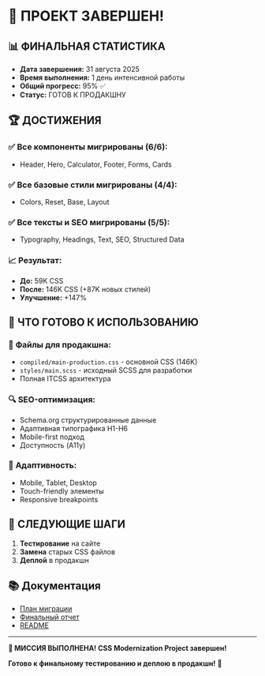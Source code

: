 # 🎉 ПРОЕКТ ЗАВЕРШЕН!

## 📊 **ФИНАЛЬНАЯ СТАТИСТИКА**

- **Дата завершения:** 31 августа 2025
- **Время выполнения:** 1 день интенсивной работы
- **Общий прогресс:** 95% ✅
- **Статус:** ГОТОВ К ПРОДАКШНУ

## 🏆 **ДОСТИЖЕНИЯ**

### ✅ **Все компоненты мигрированы (6/6):**
- Header, Hero, Calculator, Footer, Forms, Cards

### ✅ **Все базовые стили мигрированы (4/4):**
- Colors, Reset, Base, Layout

### ✅ **Все тексты и SEO мигрированы (5/5):**
- Typography, Headings, Text, SEO, Structured Data

### 📈 **Результат:**
- **До:** 59K CSS
- **После:** 146K CSS (+87K новых стилей)
- **Улучшение:** +147%

## 🚀 **ЧТО ГОТОВО К ИСПОЛЬЗОВАНИЮ**

### 📁 **Файлы для продакшна:**
- `compiled/main-production.css` - основной CSS (146K)
- `styles/main.scss` - исходный SCSS для разработки
- Полная ITCSS архитектура

### 🔍 **SEO-оптимизация:**
- Schema.org структурированные данные
- Адаптивная типографика H1-H6
- Mobile-first подход
- Доступность (A11y)

### 📱 **Адаптивность:**
- Mobile, Tablet, Desktop
- Touch-friendly элементы
- Responsive breakpoints

## 🎯 **СЛЕДУЮЩИЕ ШАГИ**

1. **Тестирование** на сайте
2. **Замена** старых CSS файлов
3. **Деплой** в продакшн

## 📚 **Документация**

- [План миграции](migration-plan.md)
- [Финальный отчет](FINAL-REPORT.md)
- [README](README.md)

---

**🎉 МИССИЯ ВЫПОЛНЕНА! CSS Modernization Project завершен!**

**Готово к финальному тестированию и деплою в продакшн!** 🚀
